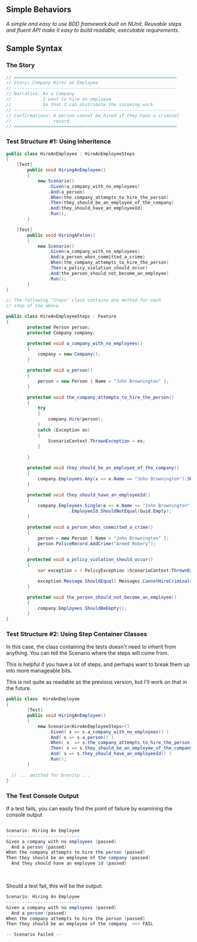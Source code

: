 <h2> Simple Behaviors </h2>
<i>A simple and easy to use BDD framework built on NUnit. Reusable steps and fluent API make it easy to build readable, executable requirements.
</i>


<h2>Sample Syntax</h2>


<h3>The Story</h3>

``` csharp
// ==============================================================
// Story: Company Hires an Employee                        
// --------------------------------------------------------------
// Narrative: As a Company                                 
//            I want to hire an employee                   
//            So that I can distribute the incoming work      
// --------------------------------------------------------------       
// Confirmations: A person cannot be hired if they have a criminal
//                record.
// ==============================================================

``` 


<h3>Test Structure #1: Using Inheritence</h3>

``` csharp
public class HireAnEmployee : HireAnEmployeeSteps
{
	[Test]
        public void HiringAnEmployee()
        {
            new Scenario()
                .Given(a_company_with_no_employees)
                .And(a_person)
                .When(the_company_attempts_to_hire_the_person)
                .Then(they_should_be_an_employee_of_the_company)
                .And(they_should_have_an_employeeId)
                .Run();
        }

	[Test]
        public void HiringAFelon()
        {
            new Scenario()
                .Given(a_company_with_no_employees)
                .And(a_person_whos_committed_a_crime)
                .When(the_company_attempts_to_hire_the_person)
                .Then(a_policy_violation_should_occur)
                .And(the_person_should_not_become_an_employee)
                .Run();
        }
}

// The following "Steps" class contains one method for each
// step of the above

public class HireAnEmployeeSteps : Feature
{
        protected Person person;
        protected Company company;

        protected void a_company_with_no_employees()
        {
            company = new Company();
        }

        protected void a_person()
        {
            person = new Person { Name = "John Brownington" };
        }

        protected void the_company_attempts_to_hire_the_person()
        {
            try
            {
                company.Hire(person);
            }
            catch (Exception ex)
            {
                ScenarioContext.ThrownException = ex;
            }
            
        }

        protected void they_should_be_an_employee_of_the_company()
        {
            company.Employees.Any(x => x.Name == "John Brownington").ShouldBeTrue();
        }

        protected void they_should_have_an_employeeId()
        {
            company.Employees.Single(e => e.Name == "John Brownington")
                        .EmployeeId.ShouldNotEqual(Guid.Empty);
        }

        protected void a_person_whos_committed_a_crime()
        {
            person = new Person { Name = "John Brownington" };
            person.PoliceRecord.AddCrime("Armed Robery");
        }

        protected void a_policy_violation_should_occur()
        {
            var exception = ( PolicyException )ScenarioContext.ThrownException;

            exception.Message.ShouldEqual( Messages.CannotHireCriminals );
        }

        protected void the_person_should_not_become_an_employee()
        {
            company.Employees.ShouldBeEmpty();
        }
}

```

<h3>Test Structure #2: Using Step Container Classes</h3>

In this case, the class containing the tests doesn't need to inherit from
anything. You can tell the Scenario where the steps will come from.

This is helpful if you have a lot of steps, and perhaps want to
break them up into more manageable bits.

This is not quite as readable as the previous version, but I'll work on that in the future.

``` csharp
public class  HireAnEmployee
{
        [Test]
        public void HiringAnEmployee()
        {
            new Scenario<HireAnEmployeeSteps>()
                .Given( s => s.a_company_with_no_employees() )
                .And( s => s.a_person() )
                .When( s  => s.the_company_attempts_to_hire_the_person() )
                .Then( s => s.they_should_be_an_employee_of_the_company() )
                .And( s => s.they_should_have_an_employeeId() )
                .Run();
        }

  // ... omitted for brevity ...
}
``` 

<h3>The Test Console Output</h3>
If a test fails, you can easily find the point of failure
by examining the console output

``` csharp

Scenario: Hiring An Employee
----------------------------
Given a company with no employees (passed)
  And a person (passed)
When the company attempts to hire the person (passed)
Then they should be an employee of the company (passed)
  And they should have an employee id (passed)
``` 
<br>

Should a test fail, this will be the output:
``` csharp
Scenario: Hiring An Employee
----------------------------
Given a company with no employees (passed)
  And a person (passed)
When the company attempts to hire the person (passed)
Then they should be an employee of the company  <<< FAIL

-- Scenario Failed --
``` 
